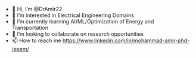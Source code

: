 - 👋 Hi, I’m @DrAmir22
- 👀 I’m interested in Electrical Engineering Domains  
- 🌱 I’m currently learning AI/ML/Optimization of Energy and Transportation
- 💞️ I’m looking to collaborate on research opportunities
- 📫 How to reach me https://www.linkedin.com/in/mohammad-amir-phd-ieeem/

<!---
DrAmir22/DrAmir22 is a ✨ special ✨ repository because its `README.md` (this file) appears on your GitHub profile.
You can click the Preview link to take a look at your changes.
--->
